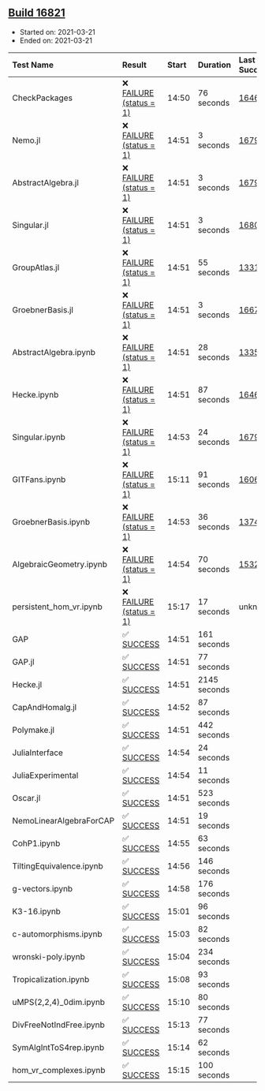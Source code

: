 ## [Build 16821](https://oscarci.mathematik.uni-kl.de/job/oscar/16821/)

* Started on: 2021-03-21
* Ended on: 2021-03-21

| Test Name    | Result | Start | Duration | Last Success | First Failure |
|:-------------|:-------|:------|:---------|:-------------|:--------------|
| CheckPackages | ❌ [FAILURE (status = 1)](https://oscarci.mathematik.uni-kl.de/job/oscar/16821/artifact/logs/build-16821/CheckPackages.log) | 14:50 | 76 seconds | [16463](https://oscarci.mathematik.uni-kl.de/job/oscar/16463/) | [16464](https://oscarci.mathematik.uni-kl.de/job/oscar/16464/) |
| Nemo.jl | ❌ [FAILURE (status = 1)](https://oscarci.mathematik.uni-kl.de/job/oscar/16821/artifact/logs/build-16821/Nemo.jl.log) | 14:51 | 3 seconds | [16793](https://oscarci.mathematik.uni-kl.de/job/oscar/16793/) | [16794](https://oscarci.mathematik.uni-kl.de/job/oscar/16794/) |
| AbstractAlgebra.jl | ❌ [FAILURE (status = 1)](https://oscarci.mathematik.uni-kl.de/job/oscar/16821/artifact/logs/build-16821/AbstractAlgebra.jl.log) | 14:51 | 3 seconds | [16792](https://oscarci.mathematik.uni-kl.de/job/oscar/16792/) | [16793](https://oscarci.mathematik.uni-kl.de/job/oscar/16793/) |
| Singular.jl | ❌ [FAILURE (status = 1)](https://oscarci.mathematik.uni-kl.de/job/oscar/16821/artifact/logs/build-16821/Singular.jl.log) | 14:51 | 3 seconds | [16802](https://oscarci.mathematik.uni-kl.de/job/oscar/16802/) | [16803](https://oscarci.mathematik.uni-kl.de/job/oscar/16803/) |
| GroupAtlas.jl | ❌ [FAILURE (status = 1)](https://oscarci.mathematik.uni-kl.de/job/oscar/16821/artifact/logs/build-16821/GroupAtlas.jl.log) | 14:51 | 55 seconds | [13311](https://oscarci.mathematik.uni-kl.de/job/oscar/13311/) | [13312](https://oscarci.mathematik.uni-kl.de/job/oscar/13312/) |
| GroebnerBasis.jl | ❌ [FAILURE (status = 1)](https://oscarci.mathematik.uni-kl.de/job/oscar/16821/artifact/logs/build-16821/GroebnerBasis.jl.log) | 14:51 | 3 seconds | [16676](https://oscarci.mathematik.uni-kl.de/job/oscar/16676/) | [16677](https://oscarci.mathematik.uni-kl.de/job/oscar/16677/) |
| AbstractAlgebra.ipynb | ❌ [FAILURE (status = 1)](https://oscarci.mathematik.uni-kl.de/job/oscar/16821/artifact/logs/build-16821/AbstractAlgebra.ipynb.log) | 14:51 | 28 seconds | [13355](https://oscarci.mathematik.uni-kl.de/job/oscar/13355/) | [13356](https://oscarci.mathematik.uni-kl.de/job/oscar/13356/) |
| Hecke.ipynb | ❌ [FAILURE (status = 1)](https://oscarci.mathematik.uni-kl.de/job/oscar/16821/artifact/logs/build-16821/Hecke.ipynb.log) | 14:51 | 87 seconds | [16463](https://oscarci.mathematik.uni-kl.de/job/oscar/16463/) | [16464](https://oscarci.mathematik.uni-kl.de/job/oscar/16464/) |
| Singular.ipynb | ❌ [FAILURE (status = 1)](https://oscarci.mathematik.uni-kl.de/job/oscar/16821/artifact/logs/build-16821/Singular.ipynb.log) | 14:53 | 24 seconds | [16793](https://oscarci.mathematik.uni-kl.de/job/oscar/16793/) | [16794](https://oscarci.mathematik.uni-kl.de/job/oscar/16794/) |
| GITFans.ipynb | ❌ [FAILURE (status = 1)](https://oscarci.mathematik.uni-kl.de/job/oscar/16821/artifact/logs/build-16821/GITFans.ipynb.log) | 15:11 | 91 seconds | [16068](https://oscarci.mathematik.uni-kl.de/job/oscar/16068/) | [16069](https://oscarci.mathematik.uni-kl.de/job/oscar/16069/) |
| GroebnerBasis.ipynb | ❌ [FAILURE (status = 1)](https://oscarci.mathematik.uni-kl.de/job/oscar/16821/artifact/logs/build-16821/GroebnerBasis.ipynb.log) | 14:53 | 36 seconds | [13748](https://oscarci.mathematik.uni-kl.de/job/oscar/13748/) | [13749](https://oscarci.mathematik.uni-kl.de/job/oscar/13749/) |
| AlgebraicGeometry.ipynb | ❌ [FAILURE (status = 1)](https://oscarci.mathematik.uni-kl.de/job/oscar/16821/artifact/logs/build-16821/AlgebraicGeometry.ipynb.log) | 14:54 | 70 seconds | [15322](https://oscarci.mathematik.uni-kl.de/job/oscar/15322/) | [15323](https://oscarci.mathematik.uni-kl.de/job/oscar/15323/) |
| persistent_hom_vr.ipynb | ❌ [FAILURE (status = 1)](https://oscarci.mathematik.uni-kl.de/job/oscar/16821/artifact/logs/build-16821/persistent_hom_vr.ipynb.log) | 15:17 | 17 seconds | unknown | unknown |
| GAP | ✅ [SUCCESS](https://oscarci.mathematik.uni-kl.de/job/oscar/16821/artifact/logs/build-16821/GAP.log) | 14:51 | 161 seconds |  |  |
| GAP.jl | ✅ [SUCCESS](https://oscarci.mathematik.uni-kl.de/job/oscar/16821/artifact/logs/build-16821/GAP.jl.log) | 14:51 | 77 seconds |  |  |
| Hecke.jl | ✅ [SUCCESS](https://oscarci.mathematik.uni-kl.de/job/oscar/16821/artifact/logs/build-16821/Hecke.jl.log) | 14:51 | 2145 seconds |  |  |
| CapAndHomalg.jl | ✅ [SUCCESS](https://oscarci.mathematik.uni-kl.de/job/oscar/16821/artifact/logs/build-16821/CapAndHomalg.jl.log) | 14:52 | 87 seconds |  |  |
| Polymake.jl | ✅ [SUCCESS](https://oscarci.mathematik.uni-kl.de/job/oscar/16821/artifact/logs/build-16821/Polymake.jl.log) | 14:51 | 442 seconds |  |  |
| JuliaInterface | ✅ [SUCCESS](https://oscarci.mathematik.uni-kl.de/job/oscar/16821/artifact/logs/build-16821/JuliaInterface.log) | 14:54 | 24 seconds |  |  |
| JuliaExperimental | ✅ [SUCCESS](https://oscarci.mathematik.uni-kl.de/job/oscar/16821/artifact/logs/build-16821/JuliaExperimental.log) | 14:54 | 11 seconds |  |  |
| Oscar.jl | ✅ [SUCCESS](https://oscarci.mathematik.uni-kl.de/job/oscar/16821/artifact/logs/build-16821/Oscar.jl.log) | 14:51 | 523 seconds |  |  |
| NemoLinearAlgebraForCAP | ✅ [SUCCESS](https://oscarci.mathematik.uni-kl.de/job/oscar/16821/artifact/logs/build-16821/NemoLinearAlgebraForCAP.log) | 14:51 | 19 seconds |  |  |
| CohP1.ipynb | ✅ [SUCCESS](https://oscarci.mathematik.uni-kl.de/job/oscar/16821/artifact/logs/build-16821/CohP1.ipynb.log) | 14:55 | 63 seconds |  |  |
| TiltingEquivalence.ipynb | ✅ [SUCCESS](https://oscarci.mathematik.uni-kl.de/job/oscar/16821/artifact/logs/build-16821/TiltingEquivalence.ipynb.log) | 14:56 | 146 seconds |  |  |
| g-vectors.ipynb | ✅ [SUCCESS](https://oscarci.mathematik.uni-kl.de/job/oscar/16821/artifact/logs/build-16821/g-vectors.ipynb.log) | 14:58 | 176 seconds |  |  |
| K3-16.ipynb | ✅ [SUCCESS](https://oscarci.mathematik.uni-kl.de/job/oscar/16821/artifact/logs/build-16821/K3-16.ipynb.log) | 15:01 | 96 seconds |  |  |
| c-automorphisms.ipynb | ✅ [SUCCESS](https://oscarci.mathematik.uni-kl.de/job/oscar/16821/artifact/logs/build-16821/c-automorphisms.ipynb.log) | 15:03 | 82 seconds |  |  |
| wronski-poly.ipynb | ✅ [SUCCESS](https://oscarci.mathematik.uni-kl.de/job/oscar/16821/artifact/logs/build-16821/wronski-poly.ipynb.log) | 15:04 | 234 seconds |  |  |
| Tropicalization.ipynb | ✅ [SUCCESS](https://oscarci.mathematik.uni-kl.de/job/oscar/16821/artifact/logs/build-16821/Tropicalization.ipynb.log) | 15:08 | 93 seconds |  |  |
| uMPS(2,2,4)_0dim.ipynb | ✅ [SUCCESS](https://oscarci.mathematik.uni-kl.de/job/oscar/16821/artifact/logs/build-16821/uMPS-2-2-4-_0dim.ipynb.log) | 15:10 | 80 seconds |  |  |
| DivFreeNotIndFree.ipynb | ✅ [SUCCESS](https://oscarci.mathematik.uni-kl.de/job/oscar/16821/artifact/logs/build-16821/DivFreeNotIndFree.ipynb.log) | 15:13 | 77 seconds |  |  |
| SymAlgIntToS4rep.ipynb | ✅ [SUCCESS](https://oscarci.mathematik.uni-kl.de/job/oscar/16821/artifact/logs/build-16821/SymAlgIntToS4rep.ipynb.log) | 15:14 | 62 seconds |  |  |
| hom_vr_complexes.ipynb | ✅ [SUCCESS](https://oscarci.mathematik.uni-kl.de/job/oscar/16821/artifact/logs/build-16821/hom_vr_complexes.ipynb.log) | 15:15 | 100 seconds |  |  |
